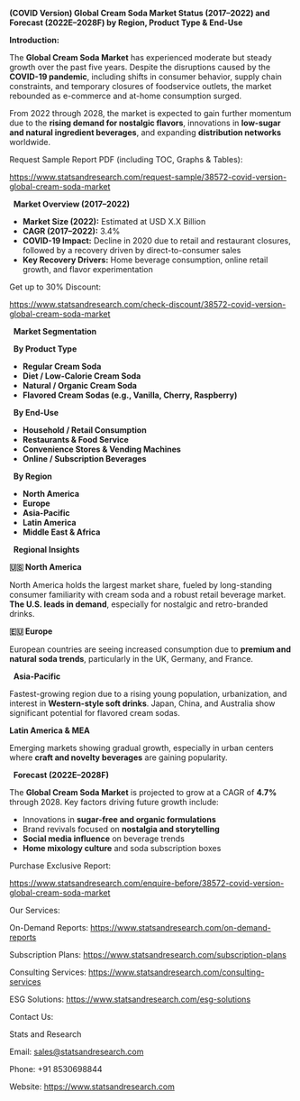 ﻿**(COVID Version) Global Cream Soda Market Status (2017–2022) and Forecast (2022E–2028F) by Region, Product Type & End-Use**

**Introduction:**

The **Global Cream Soda Market** has experienced moderate but steady growth over the past five years. Despite the disruptions caused by the **COVID-19 pandemic**, including shifts in consumer behavior, supply chain constraints, and temporary closures of foodservice outlets, the market rebounded as e-commerce and at-home consumption surged.

From 2022 through 2028, the market is expected to gain further momentum due to the **rising demand for nostalgic flavors**, innovations in **low-sugar and natural ingredient beverages**, and expanding **distribution networks** worldwide.

Request Sample Report PDF (including TOC, Graphs & Tables):

<https://www.statsandresearch.com/request-sample/38572-covid-version-global-cream-soda-market>

` `**Market Overview (2017–2022)**

- **Market Size (2022):** Estimated at USD X.X Billion
- **CAGR (2017–2022):** 3.4%
- **COVID-19 Impact:** Decline in 2020 due to retail and restaurant closures, followed by a recovery driven by direct-to-consumer sales
- **Key Recovery Drivers:** Home beverage consumption, online retail growth, and flavor experimentation

Get up to 30% Discount:

<https://www.statsandresearch.com/check-discount/38572-covid-version-global-cream-soda-market>

` `**Market Segmentation**

` `**By Product Type**

- **Regular Cream Soda**
- **Diet / Low-Calorie Cream Soda**
- **Natural / Organic Cream Soda**
- **Flavored Cream Sodas (e.g., Vanilla, Cherry, Raspberry)**

` `**By End-Use**

- **Household / Retail Consumption**
- **Restaurants & Food Service**
- **Convenience Stores & Vending Machines**
- **Online / Subscription Beverages**

` `**By Region**

- **North America**
- **Europe**
- **Asia-Pacific**
- **Latin America**
- **Middle East & Africa**

` `**Regional Insights**

**🇺🇸 North America**

North America holds the largest market share, fueled by long-standing consumer familiarity with cream soda and a robust retail beverage market. **The U.S. leads in demand**, especially for nostalgic and retro-branded drinks.

**🇪🇺 Europe**

European countries are seeing increased consumption due to **premium and natural soda trends**, particularly in the UK, Germany, and France.

` `**Asia-Pacific**

Fastest-growing region due to a rising young population, urbanization, and interest in **Western-style soft drinks**. Japan, China, and Australia show significant potential for flavored cream sodas.

**Latin America & MEA**

Emerging markets showing gradual growth, especially in urban centers where **craft and novelty beverages** are gaining popularity.

` `**Forecast (2022E–2028F)**

The **Global Cream Soda Market** is projected to grow at a CAGR of **4.7%** through 2028. Key factors driving future growth include:

- Innovations in **sugar-free and organic formulations**
- Brand revivals focused on **nostalgia and storytelling**
- **Social media influence** on beverage trends
- **Home mixology culture** and soda subscription boxes


Purchase Exclusive Report:

<https://www.statsandresearch.com/enquire-before/38572-covid-version-global-cream-soda-market>



Our Services:

On-Demand Reports: <https://www.statsandresearch.com/on-demand-reports>

Subscription Plans: <https://www.statsandresearch.com/subscription-plans>

Consulting Services: <https://www.statsandresearch.com/consulting-services>

ESG Solutions: <https://www.statsandresearch.com/esg-solutions>





Contact Us:

Stats and Research

Email: <sales@statsandresearch.com>

Phone: +91 8530698844

Website: <https://www.statsandresearch.com>














